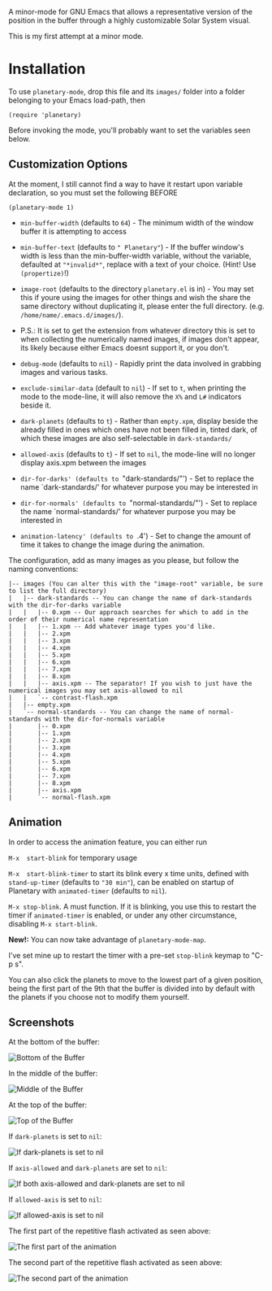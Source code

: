 A minor-mode for GNU Emacs that allows a representative version of the position in the buffer through a highly customizable Solar System visual.

This is my first attempt at a minor mode.

# Installation

To use `planetary-mode`, drop this file and its `images/` folder into a folder belonging to your Emacs load-path, then

```(require 'planetary)```

Before invoking the mode, you'll probably want to set the variables seen below.

## Customization Options

At the moment, I still cannot find a way to have it restart upon variable declaration, so you must set the following BEFORE

`(planetary-mode 1)`

* `min-buffer-width` (defaults to `64`) - The minimum width of the window buffer it is attempting to access 

* `min-buffer-text` (defaults to `" Planetary"`) - If the buffer window's width is less than the min-buffer-width variable, without the variable, defaulted at `"*invalid*"`, replace with a text of your choice. (Hint! Use `(propertize)`!)

* `image-root` (defaults to the directory `planetary.el` is in) - You may set this if youre using the images for other things and wish the share the same directory without duplicating it, please enter the full directory. (e.g. `/home/name/.emacs.d/images/`).
* P.S.: It is set to get the extension from whatever directory this is set to when collecting the numerically named images, if images don't appear, its likely because either Emacs doesnt support it, or you don't.

* `debug-mode` (defaults to `nil`) - Rapidly print the data involved in grabbing images and various tasks.

* `exclude-similar-data` (default to `nil`) - If set to `t`, when printing the mode to the mode-line, it will also remove the `X%` and `L#` indicators beside it.

* `dark-planets` (defaults to `t`) - Rather than `empty.xpm`, display beside the already filled in ones which ones have not been filled in, tinted dark, of which these images are also self-selectable in `dark-standards/`

* `allowed-axis` (defaults to `t`) - If set to `nil`, the mode-line will no longer display axis.xpm between the images

* `dir-for-darks' (defaults to `"dark-standards/"') - Set to replace the name `dark-standards/' for whatever purpose you may be interested in

* `dir-for-normals' (defaults to `"normal-standards/"') - Set to replace the name `normal-standards/' for whatever purpose you may be interested in

* `animation-latency' (defaults to `.4') - Set to change the amount of time it takes to change the image during the animation.

The configuration, add as many images as you please, but follow the naming conventions:

```
|-- images (You can alter this with the "image-root" variable, be sure to list the full directory)
|   |-- dark-standards -- You can change the name of dark-standards with the dir-for-darks variable
|   |   |-- 0.xpm -- Our approach searches for which to add in the order of their numerical name representation
|   |   |-- 1.xpm -- Add whatever image types you'd like.
|   |   |-- 2.xpm
|   |   |-- 3.xpm
|   |   |-- 4.xpm
|   |   |-- 5.xpm
|   |   |-- 6.xpm
|   |   |-- 7.xpm
|   |   |-- 8.xpm
|   |   |-- axis.xpm -- The separator! If you wish to just have the numerical images you may set axis-allowed to nil
|   |   `-- contrast-flash.xpm
|   |-- empty.xpm
|   `-- normal-standards -- You can change the name of normal-standards with the dir-for-normals variable
|       |-- 0.xpm
|       |-- 1.xpm
|       |-- 2.xpm
|       |-- 3.xpm
|       |-- 4.xpm
|       |-- 5.xpm
|       |-- 6.xpm
|       |-- 7.xpm
|       |-- 8.xpm
|       |-- axis.xpm
|       `-- normal-flash.xpm
```

## Animation

In order to access the animation feature, you can either run

```M-x  start-blink``` for temporary usage

```M-x  start-blink-timer``` to start its blink every x time units, defined with `stand-up-timer` (defaults to `"30 min"`), can be enabled on startup of Planetary with `animated-timer` (defaults to `nil`).

```M-x stop-blink```. A must function. If it is blinking, you use this to restart the timer if `animated-timer` is enabled, or under any other circumstance, disabling `M-x start-blink`.

**New!:** You can now take advantage of `planetary-mode-map`.

I've set mine up to restart the timer with a pre-set `stop-blink` keymap to "C-p s".

You can also click the planets to move to the lowest part of a given position, being the first part of the 9th that the buffer is divided into by default with the planets if you choose not to modify them yourself.

## Screenshots

At the bottom of the buffer:

![Bottom of the Buffer](./screenshots/buffer-bottom.png)

In the middle of the buffer:

![Middle of the Buffer](./screenshots/mid-buffer.png)

At the top of the buffer:

![Top of the Buffer](./screenshots/top-buffer.png)

If `dark-planets` is set to `nil`:

![If dark-planets is set to nil](./screenshots/dark-planets-nil.png)

If `axis-allowed` and `dark-planets` are set to `nil`:

![If both axis-allowed and dark-planets are set to nil](./screenshots/axis-dark-nil.png)

If `allowed-axis` is set to `nil`:

![If allowed-axis is set to nil](./screenshots/allowed-axis-nil.png)

The first part of the repetitive flash activated as seen above:

![The first part of the animation](./screenshots/normal-flash.png)

The second part of the repetitive flash activated as seen above:

![The second part of the animation](./screenshots/contrasted-flash.png)
